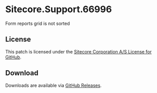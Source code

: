 # Sitecore.Support.66996
Form reports grid is not sorted

## License  
This patch is licensed under the [Sitecore Corporation A/S License for GitHub](https://github.com/sitecoresupport/Sitecore.Support.66996/blob/master/LICENSE).  

## Download  
Downloads are available via [GitHub Releases](https://github.com/sitecoresupport/Sitecore.Support.66996/releases).  
